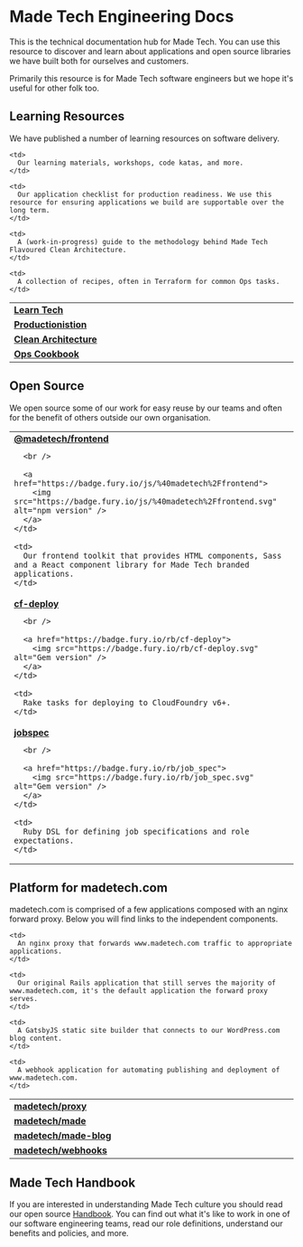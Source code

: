 # Made Tech Engineering Docs

This is the technical documentation hub for Made Tech. You can use this resource to discover and learn about applications and open source libraries we have built both for ourselves and customers.

Primarily this resource is for Made Tech software engineers but we hope it's useful for other folk too.

## Learning Resources

We have published a number of learning resources on software delivery.

<table class="table">
  <col width='30%'>

  <tr>
    <td>
      <a href="https://learn.madetech.com">
        <strong>Learn Tech</strong>
      </a>
    </td>

    <td>
      Our learning materials, workshops, code katas, and more.
    </td>
  </tr>

  <tr>
    <td>
      <a href="https://github.com/madetech/productionisation">
        <strong>Productionistion</strong>
      </a>
    </td>

    <td>
      Our application checklist for production readiness. We use this resource for ensuring applications we build are supportable over the long term.
    </td>
  </tr>

  <tr>
    <td>
      <a href="https://github.com/madetech/clean-architecture">
        <strong>Clean Architecture</strong>
      </a>
    </td>

    <td>
      A (work-in-progress) guide to the methodology behind Made Tech Flavoured Clean Architecture.
    </td>
  </tr>
  <tr>
    <td>
      <a href="https://madetech.github.io/ops-cookbook/docs/intro">
        <strong>Ops Cookbook</strong>
      </a>
    </td>

    <td>
      A collection of recipes, often in Terraform for common Ops tasks.
    </td>
  </tr>
</table>

## Open Source

We open source some of our work for easy reuse by our teams and often for the benefit of others outside our own organisation.

<table class="table">
  <col width='30%'>

  <tr>
    <td>
      <a href="https://frontend.madetech.com"><strong>@madetech/frontend</strong></a>

      <br />

      <a href="https://badge.fury.io/js/%40madetech%2Ffrontend">
        <img src="https://badge.fury.io/js/%40madetech%2Ffrontend.svg" alt="npm version" />
      </a>
    </td>

    <td>
      Our frontend toolkit that provides HTML components, Sass and a React component library for Made Tech branded applications.
    </td>
  </tr>

  <tr>
    <td>
      <a href="https://github.com/madetech/cf-deploy"><strong>cf-deploy</strong></a>

      <br />

      <a href="https://badge.fury.io/rb/cf-deploy">
        <img src="https://badge.fury.io/rb/cf-deploy.svg" alt="Gem version" />
      </a>
    </td>

    <td>
      Rake tasks for deploying to CloudFoundry v6+.
    </td>
  </tr>

  <tr>
    <td>
      <a href="https://github.com/madetech/jobspec"><strong>jobspec</strong></a>

      <br />

      <a href="https://badge.fury.io/rb/job_spec">
        <img src="https://badge.fury.io/rb/job_spec.svg" alt="Gem version" />
      </a>
    </td>

    <td>
      Ruby DSL for defining job specifications and role expectations.
    </td>
  </tr>
</table>

## Platform for madetech.com

madetech.com is comprised of a few applications composed with an nginx forward proxy. Below you will find links to the independent components.

<table class="table">
  <col width='30%'>

  <tr>
    <td>
      <a href="https://github.com/madetech/proxy">
        <strong>madetech/proxy</strong>
      </a>
    </td>

    <td>
      An nginx proxy that forwards www.madetech.com traffic to appropriate applications.
    </td>
  </tr>

  <tr>
    <td>
      <a href="https://github.com/madetech/made">
        <strong>madetech/made</strong>
      </a>
    </td>

    <td>
      Our original Rails application that still serves the majority of www.madetech.com, it's the default application the forward proxy serves.
    </td>
  </tr>

  <tr>
    <td>
      <a href="https://github.com/madetech/made-blog">
        <strong>madetech/made-blog</strong>
      </a>
    </td>

    <td>
      A GatsbyJS static site builder that connects to our WordPress.com blog content.
    </td>
  </tr>

  <tr>
    <td>
      <a href="https://github.com/madetech/webhooks">
        <strong>madetech/webhooks</strong>
      </a>
    </td>

    <td>
      A webhook application for automating publishing and deployment of www.madetech.com.
    </td>
  </tr>
</table>

## Made Tech Handbook

If you are interested in understanding Made Tech culture you should read our open source [Handbook](https://github.com/madetech/handbook). You can find out what it's like to work in one of our software engineering teams, read our role definitions, understand our benefits and policies, and more.
